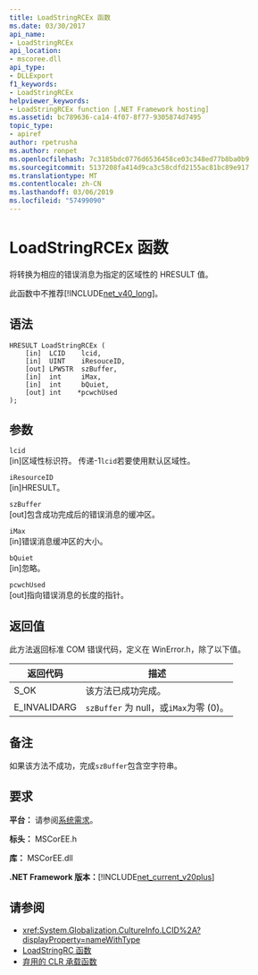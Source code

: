 ```yaml
---
title: LoadStringRCEx 函数
ms.date: 03/30/2017
api_name:
- LoadStringRCEx
api_location:
- mscoree.dll
api_type:
- DLLExport
f1_keywords:
- LoadStringRCEx
helpviewer_keywords:
- LoadStringRCEx function [.NET Framework hosting]
ms.assetid: bc789636-ca14-4f07-8f77-9305874d7495
topic_type:
- apiref
author: rpetrusha
ms.author: ronpet
ms.openlocfilehash: 7c3185bdc0776d6536458ce03c348ed77b8ba0b9
ms.sourcegitcommit: 5137208fa414d9ca3c58cdfd2155ac81bc89e917
ms.translationtype: MT
ms.contentlocale: zh-CN
ms.lasthandoff: 03/06/2019
ms.locfileid: "57499090"
---
```

# <a name="loadstringrcex-function"></a>LoadStringRCEx 函数
将转换为相应的错误消息为指定的区域性的 HRESULT 值。  
  
 此函数中不推荐[!INCLUDE[net_v40_long](../../../../includes/net-v40-long-md.md)]。  
  
## <a name="syntax"></a>语法  
  
```  
HRESULT LoadStringRCEx (  
    [in]  LCID    lcid,   
    [in]  UINT    iResouceID,   
    [out] LPWSTR  szBuffer,   
    [in]  int     iMax,   
    [in]  int     bQuiet,   
    [out] int    *pcwchUsed  
);  
```  
  
## <a name="parameters"></a>参数  
 `lcid`  
 [in]区域性标识符。 传递-1`lcid`若要使用默认区域性。  
  
 `iResourceID`  
 [in]HRESULT。  
  
 `szBuffer`  
 [out]包含成功完成后的错误消息的缓冲区。  
  
 `iMax`  
 [in]错误消息缓冲区的大小。  
  
 `bQuiet`  
 [in]忽略。  
  
 `pcwchUsed`  
 [out]指向错误消息的长度的指针。  
  
## <a name="return-value"></a>返回值  
 此方法返回标准 COM 错误代码，定义在 WinError.h，除了以下值。  
  
|返回代码|描述|  
|-----------------|-----------------|  
|S_OK|该方法已成功完成。|  
|E_INVALIDARG|`szBuffer` 为 null，或`iMax`为零 (0)。|  
  
## <a name="remarks"></a>备注  
 如果该方法不成功，完成`szBuffer`包含空字符串。  
  
## <a name="requirements"></a>要求  
 **平台：** 请参阅[系统需求](../../../../docs/framework/get-started/system-requirements.md)。  
  
 **标头：** MSCorEE.h  
  
 **库：** MSCorEE.dll  
  
 **.NET Framework 版本：**[!INCLUDE[net_current_v20plus](../../../../includes/net-current-v20plus-md.md)]  
  
## <a name="see-also"></a>请参阅
- <xref:System.Globalization.CultureInfo.LCID%2A?displayProperty=nameWithType>
- [LoadStringRC 函数](../../../../docs/framework/unmanaged-api/hosting/loadstringrc-function.md)
- [弃用的 CLR 承载函数](../../../../docs/framework/unmanaged-api/hosting/deprecated-clr-hosting-functions.md)
